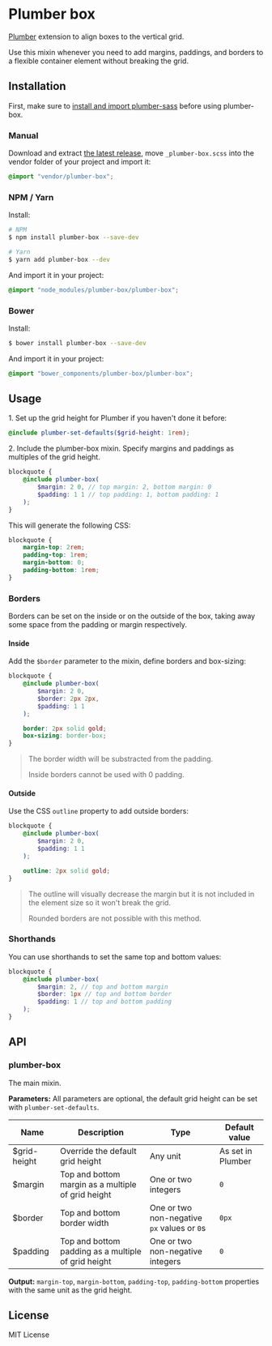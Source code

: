 # Plumber box
[Plumber](https://jamonserrano.github.io/plumber-sass) extension to align boxes to the vertical grid.

Use this mixin whenever you need to add margins, paddings, and borders to a flexible container element without breaking the grid.

## Installation

First, make sure to [install and import plumber-sass](https://jamonserrano.github.io/plumber-sass/#toc_1) before using plumber-box.

### Manual
Download and extract [the latest release](https://api.github.com/repos/jamonserrano/plumber-box/zipball), move `_plumber-box.scss` into the vendor folder of your project and import it:

```scss
@import "vendor/plumber-box";
```

### NPM / Yarn
Install:

```sh
# NPM
$ npm install plumber-box --save-dev

# Yarn
$ yarn add plumber-box --dev
```
And import it in your project:

```scss
@import "node_modules/plumber-box/plumber-box";
```

### Bower
Install:

```sh
$ bower install plumber-box --save-dev
```
And import it in your project:

```scss
@import "bower_components/plumber-box/plumber-box";
```

## Usage

1\. Set up the grid height for Plumber if you haven't done it before:

```scss
@include plumber-set-defaults($grid-height: 1rem);
```

2\. Include the plumber-box mixin. Specify margins and paddings as multiples of the grid height. 

```scss
blockquote {
	@include plumber-box(
		$margin: 2 0, // top margin: 2, bottom margin: 0
		$padding: 1 1 // top padding: 1, bottom padding: 1
	);
}
```

This will generate the following CSS:

```css
blockquote {
	margin-top: 2rem;
	padding-top: 1rem;
	margin-bottom: 0;
	padding-bottom: 1rem;
}
```

### Borders
Borders can be set on the inside or on the outside of the box, taking away some space from the padding or margin respectively.

#### Inside
Add the `$border` parameter to the mixin, define borders and box-sizing:

```scss
blockquote {
	@include plumber-box(
		$margin: 2 0,
		$border: 2px 2px,
		$padding: 1 1
	);

	border: 2px solid gold;
	box-sizing: border-box;
}
```

> The border width will be substracted from the padding.
> 
> Inside borders cannot be used with 0 padding.

#### Outside
Use the CSS `outline` property to add outside borders:

```scss
blockquote {
	@include plumber-box(
		$margin: 2 0,
		$padding: 1 1
	);

	outline: 2px solid gold;
}
```

> The outline will visually decrease the margin but it is not included in the element size so it won't break the grid.
>
> Rounded borders are not possible with this method.


### Shorthands
You can use shorthands to set the same top and bottom values:

```scss
blockquote {
	@include plumber-box(
		$margin: 2, // top and bottom margin
		$border: 1px // top and bottom border
		$padding: 1 // top and bottom padding
	);
}
```


## API

### plumber-box
The main mixin.

**Parameters:** All parameters are optional, the default grid height can be set with `plumber-set-defaults`.


Name | Description | Type | Default value
---- | ----------- | ---- | -------------
$grid-height | Override the default grid height | Any unit | As set in Plumber
$margin | Top and bottom margin as a multiple of grid height | One or two integers | `0`
$border | Top and bottom border width | One or two non-negative `px` values or `0`s | `0px`
$padding | Top and bottom padding as a multiple of grid height | One or two non-negative integers | `0`

**Output:** `margin-top`, `margin-bottom`, `padding-top`, `padding-bottom` properties with the same unit as the grid height.

## License

MIT License
